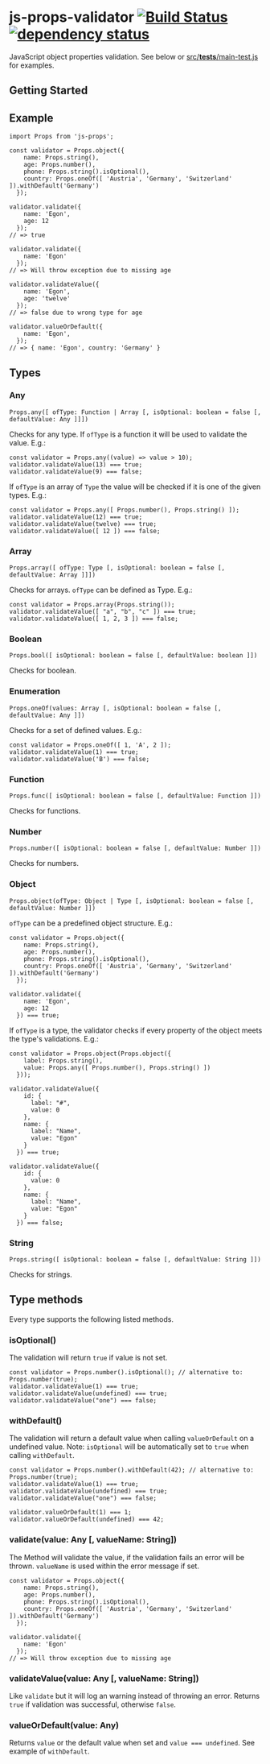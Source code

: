 # js-props-validator [![Build Status](https://travis-ci.org/cokeSchlumpf/js-props-validator.svg?branch=master)](https://travis-ci.org/cokeSchlumpf/js-props-validator) [![dependency status](https://david-dm.org/cokeSchlumpf/js-props-validator.svg)](https://david-dm.org/cokeSchlumpf/js-props-validator)

JavaScript object properties validation. See below or [src/__tests__/main-test.js](./src/__tests_main-test.js) for examples.

## Getting Started

## Example

```
import Props from 'js-props';

const validator = Props.object({
    name: Props.string(),
    age: Props.number(),
    phone: Props.string().isOptional(),
    country: Props.oneOf([ 'Austria', 'Germany', 'Switzerland' ]).withDefault('Germany')
  });

validator.validate({
    name: 'Egon',
    age: 12
  });
// => true

validator.validate({
    name: 'Egon'
  });
// => Will throw exception due to missing age

validator.validateValue({
    name: 'Egon',
    age: 'twelve'
  });
// => false due to wrong type for age

validator.valueOrDefault({
    name: 'Egon',
  });
// => { name: 'Egon', country: 'Germany' }
```

## Types

### Any

```
Props.any([ ofType: Function | Array [, isOptional: boolean = false [, defaultValue: Any ]]])
```

Checks for any type. If `ofType` is a function it will be used to validate the value. E.g.:

```
const validator = Props.any((value) => value > 10);
validator.validateValue(13) === true;
validator.validateValue(9) === false;
```

If `ofType` is an array of `Type` the value will be checked if it is one of the given types. E.g.:

```
const validator = Props.any([ Props.number(), Props.string() ]);
validator.validateValue(12) === true;
validator.validateValue(twelve) === true;
validator.validateValue([ 12 ]) === false;
```

### Array

```
Props.array([ ofType: Type [, isOptional: boolean = false [, defaultValue: Array ]]])
```

Checks for arrays. `ofType` can be defined as Type. E.g.:

```
const validator = Props.array(Props.string());
validator.validateValue([ "a", "b", "c" ]) === true;
validator.validateValue([ 1, 2, 3 ]) === false;
```

### Boolean

```
Props.bool([ isOptional: boolean = false [, defaultValue: boolean ]])
```

Checks for boolean.

### Enumeration

```
Props.oneOf(values: Array [, isOptional: boolean = false [, defaultValue: Any ]])
```

Checks for a set of defined values. E.g.:

```
const validator = Props.oneOf([ 1, 'A', 2 ]);
validator.validateValue(1) === true;
validator.validateValue('B') === false;
```

### Function

```
Props.func([ isOptional: boolean = false [, defaultValue: Function ]])
```

Checks for functions.

### Number

```
Props.number([ isOptional: boolean = false [, defaultValue: Number ]])
```

Checks for numbers.

### Object

```
Props.object(ofType: Object | Type [, isOptional: boolean = false [, defaultValue: Number ]])
```

`ofType` can be a predefined object structure. E.g.:

```
const validator = Props.object({
    name: Props.string(),
    age: Props.number(),
    phone: Props.string().isOptional(),
    country: Props.oneOf([ 'Austria', 'Germany', 'Switzerland' ]).withDefault('Germany')
  });

validator.validate({
    name: 'Egon',
    age: 12
  }) === true;
```

If `ofType` is a type, the validator checks if every property of the object meets the type's validations. E.g.:

```
const validator = Props.object(Props.object({
    label: Props.string(),
    value: Props.any([ Props.number(), Props.string() ])
  }));

validator.validateValue({
    id: {
      label: "#",
      value: 0
    },
    name: {
      label: "Name",
      value: "Egon"
    }
  }) === true;

validator.validateValue({
    id: {
      value: 0
    },
    name: {
      label: "Name",
      value: "Egon"
    }
  }) === false;
```

### String

```
Props.string([ isOptional: boolean = false [, defaultValue: String ]])
```

Checks for strings.

## Type methods

Every type supports the following listed methods.

### isOptional()

The validation will return `true` if value is not set.

```
const validator = Props.number().isOptional(); // alternative to: Props.number(true);
validator.validateValue(1) === true;
validator.validateValue(undefined) === true;
validator.validateValue("one") === false;
```

### withDefault()

The validation will return a default value when calling `valueOrDefault` on a undefined value. Note: `isOptional` will be automatically set to `true` when calling `withDefault`.

```
const validator = Props.number().withDefault(42); // alternative to: Props.number(true);
validator.validateValue(1) === true;
validator.validateValue(undefined) === true;
validator.validateValue("one") === false;

validator.valueOrDefault(1) === 1;
validator.valueOrDefault(undefined) === 42;
```

### validate(value: Any [, valueName: String])

The Method will validate the value, if the validation fails an error will be thrown. `valueName` is used within the error message if set.

```
const validator = Props.object({
    name: Props.string(),
    age: Props.number(),
    phone: Props.string().isOptional(),
    country: Props.oneOf([ 'Austria', 'Germany', 'Switzerland' ]).withDefault('Germany')
  });

validator.validate({
    name: 'Egon'
  });
// => Will throw exception due to missing age
```

### validateValue(value: Any [, valueName: String])

Like `validate` but it will log an warning instead of throwing an error. Returns `true` if validation was successful, otherwise `false`.

### valueOrDefault(value: Any)

Returns `value` or the default value when set and `value === undefined`. See example of `withDefault`.
